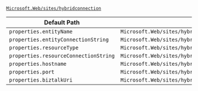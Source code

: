 [`Microsoft.Web/sites/hybridconnection`](https://docs.microsoft.com/en-us/azure/templates/microsoft.web/sites/hybridconnection)

| Default Path | Alias |
|---|---|
| `properties.entityName` | `Microsoft.Web/sites/hybridconnection/entityName` |
| `properties.entityConnectionString` | `Microsoft.Web/sites/hybridconnection/entityConnectionString` |
| `properties.resourceType` | `Microsoft.Web/sites/hybridconnection/resourceType` |
| `properties.resourceConnectionString` | `Microsoft.Web/sites/hybridconnection/resourceConnectionString` |
| `properties.hostname` | `Microsoft.Web/sites/hybridconnection/hostname` |
| `properties.port` | `Microsoft.Web/sites/hybridconnection/port` |
| `properties.biztalkUri` | `Microsoft.Web/sites/hybridconnection/biztalkUri` |

